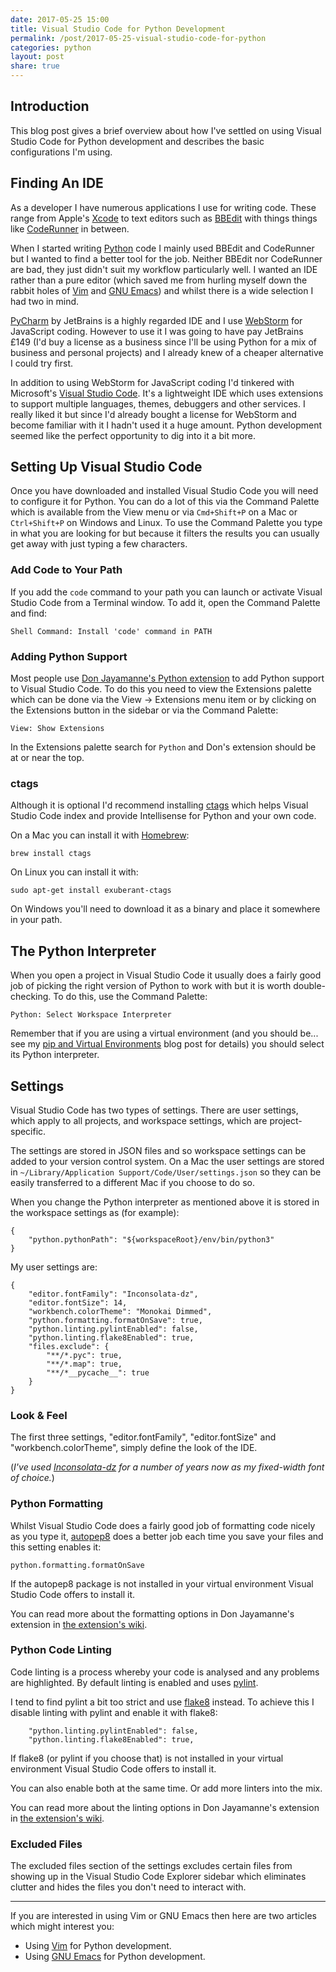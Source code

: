 ```yaml
---
date: 2017-05-25 15:00
title: Visual Studio Code for Python Development
permalink: /post/2017-05-25-visual-studio-code-for-python
categories: python
layout: post
share: true
---
```


## Introduction
This blog post gives a brief overview about how I've settled on using Visual Studio Code for Python development and describes the basic configurations I'm using.

## Finding An IDE
As a developer I have numerous applications I use for writing code. These range from Apple's [Xcode](https://developer.apple.com/xcode/) to text editors such as [BBEdit](http://www.barebones.com/products/bbedit/) with things things like [CodeRunner](https://coderunnerapp.com) in between.

When I started writing [Python](https://www.python.org) code I mainly used BBEdit and CodeRunner but I wanted to find a better tool for the job. Neither BBEdit nor CodeRunner are bad, they just didn't suit my workflow particularly well. I wanted an IDE rather than a pure editor (which saved me from hurling myself down the rabbit holes of [Vim](http://www.vim.org) and [GNU Emacs](https://www.gnu.org/software/emacs/)) and whilst there is a wide selection I had two in mind.

[PyCharm](https://www.jetbrains.com/pycharm/) by JetBrains is a highly regarded IDE and I use [WebStorm](https://www.jetbrains.com/webstorm/) for JavaScript coding. However to use it I was going to have pay JetBrains £149 (I'd buy a license as a business since I'll be using Python for a mix of business and personal projects) and I already knew of a cheaper alternative I could try first.

In addition to using WebStorm for JavaScript coding I'd tinkered with Microsoft's [Visual Studio Code](https://code.visualstudio.com). It's a lightweight IDE which uses extensions to support multiple languages, themes, debuggers and other services. I really liked it but since I'd already bought a license for WebStorm and become familiar with it I hadn't used it a huge amount. Python development seemed like the perfect opportunity to dig into it a bit more.

## Setting Up Visual Studio Code
Once you have downloaded and installed Visual Studio Code you will need to configure it for Python. You can do a lot of this via the Command Palette which is available from the View menu or via `Cmd+Shift+P` on a Mac or `Ctrl+Shift+P` on Windows and Linux. To use the Command Palette you type in what you are looking for but because it filters the results you can usually get away with just typing a few characters.

### Add Code to Your Path
If you add the `code` command to your path you can launch or activate Visual Studio Code from a Terminal window. To add it, open the Command Palette and find:

    Shell Command: Install 'code' command in PATH

### Adding Python Support
Most people use [Don Jayamanne's Python extension](https://github.com/DonJayamanne/pythonVSCode) to add Python support to Visual Studio Code. To do this you need to view the Extensions palette which can be done via the View -> Extensions menu item or by clicking on the Extensions button in the sidebar or via the Command Palette:

    View: Show Extensions

In the Extensions palette search for `Python` and Don's extension should be at or near the top.

### ctags
Although it is optional I'd recommend installing [ctags](http://ctags.sourceforge.net) which helps Visual Studio Code index and provide Intellisense for Python and your own code. 

On a Mac you can install it with [Homebrew](https://brew.sh):

    brew install ctags
    
On Linux you can install it with:

    sudo apt-get install exuberant-ctags

On Windows you'll need to download it as a binary and place it somewhere in your path.

## The Python Interpreter
When you open a project in Visual Studio Code it usually does a fairly good job of picking the right version of Python to work with but it is worth double-checking. To do this, use the Command Palette:

    Python: Select Workspace Interpreter

Remember that if you are using a virtual environment (and you should be... see my [pip and Virtual Environments](https://www.swwritings.com/post/2017-05-25-pip-virtual-environments) blog post for details) you should select its Python interpreter.

## Settings
Visual Studio Code has two types of settings. There are user settings, which apply to all projects, and workspace settings, which are project-specific.

The settings are stored in JSON files and so workspace settings can be added to your version control system. On a Mac the user settings are stored in `~/Library/Application Support/Code/User/settings.json` so they can be easily transferred to a different Mac if you choose to do so.

When you change the Python interpreter as mentioned above it is stored in the workspace settings as (for example):

    {
        "python.pythonPath": "${workspaceRoot}/env/bin/python3"
    }

My user settings are:

    {
        "editor.fontFamily": "Inconsolata-dz",
        "editor.fontSize": 14,
        "workbench.colorTheme": "Monokai Dimmed",
        "python.formatting.formatOnSave": true,
        "python.linting.pylintEnabled": false,
        "python.linting.flake8Enabled": true,
        "files.exclude": {
            "**/*.pyc": true,
            "**/*.map": true,
            "**/*__pycache__": true
        }
    }

### Look & Feel
 The first three settings, "editor.fontFamily", "editor.fontSize" and "workbench.colorTheme", simply define the look of the IDE.
 
 (*I've used [Inconsolata-dz](http://nodnod.net/2009/feb/12/adding-straight-single-and-double-quotes-inconsola/) for a number of years now as my fixed-width font of choice.*)

### Python Formatting
Whilst Visual Studio Code does a fairly good job of formatting code nicely as you type it, [autopep8](https://pypi.python.org/pypi/autopep8) does a better job each time you save your files and this setting enables it:

    python.formatting.formatOnSave

If the autopep8 package is not installed in your virtual environment Visual Studio Code offers to install it.

You can read more about the formatting options in Don Jayamanne's extension in [the extension's wiki](https://github.com/DonJayamanne/pythonVSCode/wiki/Formatting).

### Python Code Linting
Code linting is a process whereby your code is analysed and any problems are highlighted. By default linting is enabled and uses [pylint](https://pylint.readthedocs.io/en/latest/).

I tend to find pylint a bit too strict and use [flake8](https://pypi.python.org/pypi/flake8) instead. To achieve this I disable linting with pylint and enable it with flake8:

        "python.linting.pylintEnabled": false,
        "python.linting.flake8Enabled": true,

If flake8 (or pylint if you choose that) is not installed in your virtual environment Visual Studio Code offers to install it.

You can also enable both at the same time. Or add more linters into the mix.

You can read more about the linting options in Don Jayamanne's extension in [the extension's wiki](https://github.com/DonJayamanne/pythonVSCode/wiki/Linting).

### Excluded Files
The excluded files section of the settings excludes certain files from showing up in the Visual Studio Code Explorer sidebar which eliminates clutter and hides the files you don't need to interact with.

---

If you are interested in using Vim or GNU Emacs then here are two articles which might interest you:
* Using [Vim](https://realpython.com/blog/python/vim-and-python-a-match-made-in-heaven/) for Python development.
* Using [GNU Emacs](https://realpython.com/blog/python/emacs-the-best-python-editor/) for Python development.

